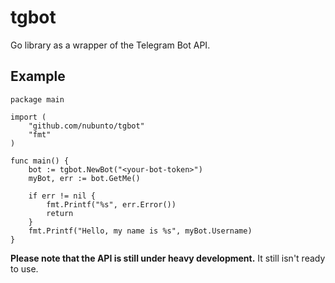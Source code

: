 # tgbot
Go library as a wrapper of the Telegram Bot API.

## Example

	package main
	
	import (
		"github.com/nubunto/tgbot"
		"fmt"
	)

	func main() {
		bot := tgbot.NewBot("<your-bot-token>")
		myBot, err := bot.GetMe()

		if err != nil {
			fmt.Printf("%s", err.Error())
			return
		}
		fmt.Printf("Hello, my name is %s", myBot.Username)
	}

**Please note that the API is still under heavy development.** It still isn't ready to use.